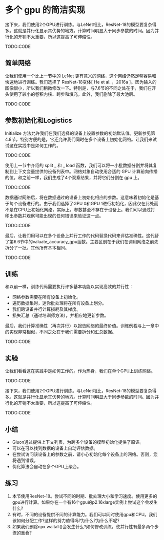 

<!--
 * @version:
 * @Author:  StevenJokes https://github.com/StevenJokes
 * @Date: 2020-07-14 21:52:09
 * @LastEditors:  StevenJokes https://github.com/StevenJokes
 * @LastEditTime: 2020-07-14 22:05:35
 * @Description:
 * @TODO::
 * @Reference:http://preview.d2l.ai/d2l-en/master/chapter_computational-performance/multiple-gpus-concise.html
-->

# 多个 gpu 的简洁实现

接下来，我们使用2个GPU进行训练。与LeNet相比，ResNet-18的模型要复杂得多。这就是并行化显示其优势的地方。计算时间明显大于同步参数的时间。因为并行化的开销不太重要，所以这提高了可伸缩性。

TODO:CODE

## 简单网络

让我们使用一个比上一节中的 LeNet 更有意义的网络，这个网络仍然足够容易和快速地进行训练。我们选择了 ResNet-18变体[ He et al. ，2016a ]。因为输入的图像很小，所以我们稍微修改一下。特别是，与7.6节的不同之处在于，我们在开头使用了较小的卷积内核、跨步和填充。此外，我们删除了最大池层。

TODO:CODE

## 参数初始化和Logistics

Initialize 方法允许我们在我们选择的设备上设置参数的初始默认值。更新参见第4.8节。特别方便的是，它还允许我们同时在多个设备上初始化网络。让我们来试试这在实践中是如何工作的。

TODO:CODE

使用上一节中介绍的 split _ 和 _ load 函数，我们可以将一小批数据分割并将其复制到上下文变量提供的设备列表中。网络对象自动使用合适的 GPU 计算前向传播的值。和之前一样，我们生成了4个观察结果，并将它们分割在 gpu 上。

TODO:CODE

数据通过网络后，将在数据通过的设备上初始化相应的参数。这意味着初始化是基于每个设备进行的。由于我们选择了GPU 0和GPU 1进行初始化，因此仅在此处而不是在CPU上初始化网络。实际上，参数甚至不存在于设备上。我们可以通过打印出参数并观察可能出现的任何错误来验证这一点。

TODO:CODE

最后，让我们用可以在多个设备上并行工作的代码替换代码来评估准确性。这代替了第6.6节中的valuate_accuracy_gpu函数。主要区别在于我们在调用网络之前先拆分了一批。其他所有基本相同。

TODO:CODE

## 训练

和以前一样，训练代码需要执行许多基本功能以实现高效的并行性：

* 网络参数需要在所有设备上初始化。
* 遍历数据集时，迷你批处理将在所有设备上划分。
* 我们跨设备并行计算损耗及其梯度。
* 损失汇总（通过培训师方法），并相应地更新参数。

最后，我们计算准确性（再次并行）以报告网络的最终价值。训练例程与上一章中的实现非常相似，不同之处在于我们需要拆分和汇总数据。

TODO:CODE

## 实验

让我们看看这在实践中是如何工作的。作为热身，我们在单个GPU上训练网络。

TODO:CODE

接下来，我们使用2个GPU进行训练。与LeNet相比，ResNet-18的模型要复杂得多。这就是并行化显示其优势的地方。计算时间明显大于同步参数的时间。因为并行化的开销不太重要，所以这提高了可伸缩性。

TODO:CODE

## 小结

* Gluon通过提供上下文列表，为跨多个设备的模型初始化提供了原语。
* 可以在可以找到数据的设备上自动评估数据。
* 在尝试访问该设备上的参数之前，请小心初始化每个设备上的网络。否则，您将遇到错误。
* 优化算法会自动在多个GPU上聚合。

## 练习

1. 本节使用ResNet-18。尝试不同的时期、批处理大小和学习速度。使用更多的gpu进行计算。如果你在一个有16个gpu的p2.16xlarge实例上尝试这个会发生什么?
1. 有时，不同的设备提供不同的计算能力。我们可以同时使用gpu和CPU。我们该如何分配工作?这样的努力值得吗?为什么?为什么不呢?
1. 如果我们删除npx.waitall()会发生什么?如何修改训练，使并行性有最多两个步骤的重叠?
